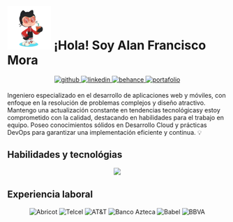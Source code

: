 # <img src="assets/octocat.png" width="100"/> ¡Hola! Soy Alan Francisco Mora

<p align="center">
  <a href="https://github.com/alanmgg" target="_blank">
    <img src=https://img.shields.io/badge/github-%2300acee.svg?color=000000&style=for-the-badge&logo=github&logoColor=white alt=github style="margin-bottom: 5px;" />
  </a>
  <a href="https://www.linkedin.com/in/alanmgg/" target="_blank">
    <img src=https://img.shields.io/badge/linkedin-%2300acee.svg?color=405DE6&style=for-the-badge&logo=linkedin&logoColor=white alt=linkedin style="margin-bottom: 5px;" />
  </a>
  <a href="https://www.behance.net/alanmgg" target="_blank">
    <img src=https://img.shields.io/badge/behance-%2300acee.svg?color=0055FD&style=for-the-badge&logo=behance&logoColor=white alt=behance style="margin-bottom: 5px;" />
  </a>
  <a href="http://www.alanfmorag.tech/" target="_blank">
    <img src=https://img.shields.io/badge/portafolio-%2300acee.svg?color=00AC62&style=for-the-badge&logo=Microsoft-edge&logoColor=white alt=portafolio style="margin-bottom: 5px;" />
  </a>
</p>

Ingeniero especializado en el desarrollo de aplicaciones web y móviles, con enfoque en la resolución de problemas complejos y diseño atractivo. Mantengo una actualización constante en tendencias tecnológicasy estoy comprometido con la calidad, destacando en habilidades para el trabajo en equipo. Poseo conocimientos sólidos en Desarrollo Cloud y prácticas DevOps para garantizar una implementación eficiente y continua. 💡

## Habilidades y tecnológias

<p align="center">
  <a href="https://skillicons.dev">
    <img src="https://skillicons.dev/icons?i=html,css,sass,tailwind,js,ts,py,bash,vite,vitest,react,vue,nextjs,angular,nodejs,fastapi,flask,django,firebase,mongodb,docker,kubernetes,jenkins,ansible,grafana,prometheus,aws,gcp,heroku,vercel,mysql,postgres,vscode,git,bitbucket,linux&perline=12" />
  </a>
</p>

## Experiencia laboral

<p align="center" classname="justify-content: center;">
  <img align="center" title="Abricot" alt="Abricot" width="80px" src="http://abricot.com.mx/images/logo-abricot.png" />  
  <img align="center" title="Telcel" alt="Telcel" width="80px" src="https://upload.wikimedia.org/wikipedia/commons/8/8e/Telcel_logo.svg" />  
  <img align="center" title="AT&T" alt="AT&T" width="70px" src="https://upload.wikimedia.org/wikipedia/commons/3/31/AT%26T_logo_2016.svg" />  
  <img align="center" title="Banco Azteca" alt="Banco Azteca" width="80px" src="https://comunidadblogger.net/wp-content/uploads/2020/11/BANCO-AZTECA-LOGO-02.png" />  
  <img align="center" title="Babel" alt="Babel" width="60px" src="https://www.celent.com/system/companies/logos/835/419/926/default/991290866.png?1653392761" />  
  <img align="center" title="BBVA" alt="BBVA" width="70px" src="https://upload.wikimedia.org/wikipedia/commons/thumb/0/05/BBVA_2019.svg/1280px-BBVA_2019.svg.png" />
</p>

